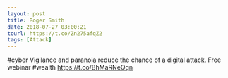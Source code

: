 ```yaml
---
layout: post
title: Roger Smith
date: 2018-07-27 03:00:21
tourl: https://t.co/Zn275afqZ2
tags: [Attack]
---
```

#cyber Vigilance and paranoia reduce the chance of a digital attack. Free webinar #wealth https://t.co/BhMaRNeQqn